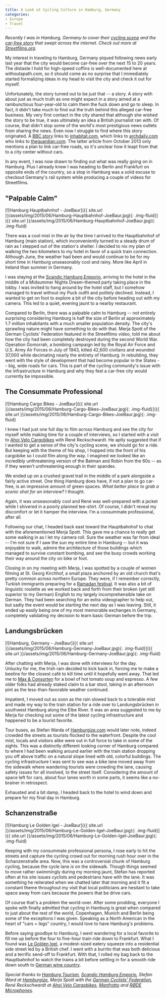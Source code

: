 ```yaml
---
title: A Look at Cycling Culture in Hamburg, Germany
categories:
- Europe
- Travel
---
```


_Recently I was in Hamburg, Germany to cover their [cycling scene](http://www.streetfilms.org/hamburg-wants-more-bike-infra-to-increase-mode-share-to-25/) and the [car-free story](http://www.streetfilms.org/why-did-so-many-people-think-hamburg-was-declaring-a-car-free-city-center/) that swept across the internet. Check out more at [Streetfilms.org](http://www.streetfilms.org/hamburg-wants-more-bike-infra-to-increase-mode-share-to-25/)._

My interest in traveling to Hamburg, Germany piqued following news early last year that the city would become car-free over the next 15 to 20 years. The distaste I hold for high-speed coffins is well-documented here at withoutapath.com, so it should come as no surprise that I immediately started formalizing ideas in my head to visit the city and check it out for myself.

Unfortunately, the story turned out to be just that -- a story. A story with about just as much truth as one might expect in a story aimed at a rambunctious four-year-old to calm them the fuck down and go to sleep. In fact, it didn't take much to find out the truth behind this alleged car-free business. My very first contact in the city shared that although she wished the story to be true, it was ultimately an idea a British journalist ran with. Of course, that didn't stop some of the world's most prestigious news outlets from sharing the news. Even now I struggle to find where this story originated. A [BBC story](http://www.bbc.com/future/story/20140204-can-a-city-really-go-car-free) links to [inhabitat.com](http://inhabitat.com/hamburg-announces-plans-to-become-a-car-free-city-within-20-years/), which links to [archdaily.com](http://www.archdaily.com/464394/hamburg-s-plan-to-eliminate-cars-in-20-years/) who links to [theguardian.com](http://www.theguardian.com/sustainable-business/hamburg-answer-to-climate-change). The latter article from October 2013 only mentions a plan to link car-free roads, so it's unclear how it leapt from that to a city center without cars.

<!-- more -->

In any event, I was now drawn to finding out what was really going on in Hamburg. Plus I already knew I was heading to Berlin and Frankfurt on opposite ends of the country, so a stop in Hamburg was a solid excuse to checkout Germany's rail system while producing a couple of videos for Streetfilms.

## "Palpable Calm"

[![Hamburg Hauptbahnhof - JoeBaur]({{ site.url }}/assets/img/2015/06/Hamburg-Hauptbahnhof-JoeBaur.jpg){: .img-fluid}]({{ site.url }}/assets/img/2015/06/Hamburg-Hauptbahnhof-JoeBaur.jpg){: .img-fluid}

There was a cool mist in the air by the time I arrived to the Hauptbahnhof of Hamburg (main station), which inconveniently turned to a steady drum of rain as I stepped out of the station's shelter. I decided to nix my plan of walking the two kilometers to my hotel in favor of a quick train connection. Although June, the weather had been and would continue to be for my short time in Hamburg unseasonably cool and rainy. More like April in Ireland than summer in Germany.

I was staying at the [Scandic Hamburg Emporio](http://www.scandichotels.com/Hotels/Germany/Hamburg/Hamburg/), arriving to the hotel in the middle of a Midsummer Nights Dream-themed party taking place in the lobby. I was invited to hang around by the hotel staff, but I somehow managed to travel without my Puck outfit and politely declined. Instead, I wanted to get on foot to explore a bit of the city before heading out with my camera. This led to a quiet, evening jaunt to a nearby restaurant.

Compared to Berlin, there was a palpable calm to Hamburg -- not entirely surprising considering Hamburg is half the size of Berlin at approximately 1.7 million inhabitants with a much smaller population density. The city's sprawling nature might have something to do with that. Merja Spott of the German Cyclists' Federation featured in the Streetfilms video, told me about how the city had been completely destroyed during the second World War. Operation Gomorrah, a bombing campaign led by the Royal Air Force and U.S. Army Air Forces in July of 1943, killed 42,600 civilians and wounded 37,000 while decimating nearly the entirety of Hamburg. In rebuilding, they went with the style of development that had become popular in the States -- big, wide roads for cars. This is part of the cycling community's issue with the infrastructure in Hamburg and why they feel a car-free city would currently be impossible.

## The Consummate Professional

[![Hamburg Cargo Bikes - JoeBaur]({{ site.url }}/assets/img/2015/06/Hamburg-Cargo-Bikes-JoeBaur.jpg){: .img-fluid}]({{ site.url }}/assets/img/2015/06/Hamburg-Cargo-Bikes-JoeBaur.jpg){: .img-fluid}

I knew I had just one full day to film across Hamburg and see the city for myself while making time for a couple of interviews, so I started with a visit to [Ahoi Velo Cargobikes](http://www.ahoi-velo.de/) with René Reckschwardt. He aptly suggested that if I wanted to get a sense of the city's cycling scene, we should go for a ride. But keeping with the theme of his shop, I hopped into the front of his cargobike so I could film along the way. I imagined we looked like an incredibly unthreatening version of the Batman and Robin from the 60s -- as if they weren't unthreatening enough in their spandex.

We ended up on a crushed gravel trail in the middle of a park alongside a fairly active street. One thing Hamburg does have, if not a plan to go car-free, is an impressive amount of green spaces. _What better place to grab a scenic shot for an interview?_ I thought.

Again, it was unseasonably cool and René was well-prepared with a jacket while I shivered in a poorly planned tee-shirt. Of course, I didn't reveal my discomfort or let it hamper the interview. I'm a consummate professional, after all.

Following our chat, I headed back east toward the Hauptbahnhof to chat with the aforementioned Merja Spott. This gave me a chance to really get some walking in as I let my camera roll. Sure the weather was far from ideal -- I'm not sure if I saw the sun my entire time in Hamburg -- but it was enjoyable to walk, admire the architecture of those buildings which managed to survive constant bombing, and see the busy crowds working their way around the city on bike or foot.

Closing in on my meeting with Merja, I was spotted by a couple of women filming at St. Georg Kirchhof, a small plaza anchored by an old church that's pretty common across northern Europe. They were, if I remember correctly, Turkish immigrants preparing for a [Ramadan festival](http://www.hamburg.de/feiertage-islam/3911992/ramadan/). It was also a bit of linguistic roulette as we worked back and forth from their broken (yet still superior to my German) English to my largely incomprehensible take on German. They had been searching for an extra videographer to help out, but sadly the event would be starting the next day as I was leaving. Still, it ended up easily being one of my most memorable exchanges in Germany, completely validating my decision to learn basic German before the trip.

## Landungsbrücken

[![Hamburg, Germany - JoeBaur]({{ site.url }}/assets/img/2015/06/Hamburg-Germany-JoeBaur.jpg){: .img-fluid}]({{ site.url }}/assets/img/2015/06/Hamburg-Germany-JoeBaur.jpg){: .img-fluid}

After chatting with Merja, I was done with interviews for the day. Unlucky for me, the Irish rain decided to kick back in, forcing me to make a beeline for the closest café to kill time until it hopefully went away. That led me to [Max & Consorten](http://maxundconsorten.de/) for a bowl of hot tomato soup and espresso. A few older folks had already staked claim to a bar stool, taking in an afternoon pint as the less-than-favorable weather continued.

Impatient, I moved out as soon as the rain slowed back to a tolerable mist and made my way to the train station for a ride over to Landungsbrücken in southwest Hamburg along the Elbe River. It was an area suggested to me by Merja for checking out some of the latest cycling infrastructure and happened to be a tourist favorite.

Tour buses, as Stefan Warda of [Hamburgize.com](http://hamburgize.com) would later note, indeed crowded the streets as tourists flocked to the waterfront. Despite the cool mist, locals and visitors alike were out in full force to take in some of the sights. This was a distinctly different looking corner of Hamburg compared to where I had been walking around earlier with the train station dropping you off above traffic on a natural slope lined with old, colorful buildings. The cycling infrastructure I was sent to see was a bike lane moved away from the sidewalk where wandering tourists were crowding the lane, causing safety issues for all involved, to the street itself. Considering the amount of space left for cars, about four lanes worth in some parts, it seems like a no-brainer in retrospect.

Exhausted and a bit damp, I headed back to the hotel to wind down and prepare for my final day in Hamburg.

## Schanzenstraße

[![Hamburg Le Golden Igel - JoeBaur]({{ site.url }}/assets/img/2015/06/Hamburg-Le-Golden-Igel-JoeBaur.jpg){: .img-fluid}]({{ site.url }}/assets/img/2015/06/Hamburg-Le-Golden-Igel-JoeBaur.jpg){: .img-fluid}

Keeping with my consummate professional persona, I rose early to hit the streets and capture the cycling crowd out for morning rush hour over in the Schanzenstraße area. Now, this was a controversial chunk of Hamburg cycling, because the cycle lane _is_ on the sidewalk. Though things seemed to move rather swimmingly during my morning jaunt, Stefan has reported often at his site issues cyclists and pedestrians have with the lane. It was something he reiterated when we chatted later that morning and it fit a constant theme throughout my visit that local politicians are hesitant to take space away from cars because the powers that be drive cars.

Of course that's a problem the world-over. After some prodding, everyone I spoke with finally admitted that cycling in Hamburg is great when compared to just about the rest of the world, Copenhagen, Munich and Berlin being some of the exceptions I was given. Speaking as a North American in the heart of "cars = legs" country, I would love to have Hamburg's problems.

Before saying goodbye to Hamburg, I went wandering for a local favorite to fill me up before the four to five-hour train ride down to Frankfurt. What I found was [Le Golden Igel](http://www.legoldenigel.de/), a modest-sized eatery squeeze into a residential side street led by a British chef. I went with a burrito that was both delicious and a terrific send-off to Frankfurt. With that, I rolled my bag back to the Hauptbahnhof to watch the trains a bit before settling in for a smooth ride down south to [German wine country](http://matadornetwork.com/notebook/11-reasons-will-convince-go-drink-wine-germany/).

_Special thanks to [Hamburg Tourism](http://www.hamburg-travel.com/?__utma=78727693.1599135659.1440104625.1440104625.1440104625.1&__utmb=78727693.1.10.1440104625&__utmc=78727693&__utmx=-&__utmz=78727693.1440104625.1.1.utmcsr=google|utmccn=(organic)|utmcmd=organic|utmctr=(not%20provided)&__utmv=-&__utmk=146387634), [Scandic Hamburg Emporio](http://www.scandichotels.de/hamburg), Stefan Ward at [Hamburgize](http://hamburgize.blogspot.com.br/), Merja Spott with the [German Cyclists' Federation](http://www.hamburg.adfc.de/), René Reckschwardt at [Ahoi Velo Cargobikes](http://www.ahoi-velo.de/), [Manfrotto](http://www.manfrotto.us/product/24329.1108711.58969.1108723.0/MKBFRC4-BH/_/Befree_Carbon_Fiber_Tripod_with_Ball_Head) and [RØDE Microphones](http://www.rode.com/)._
